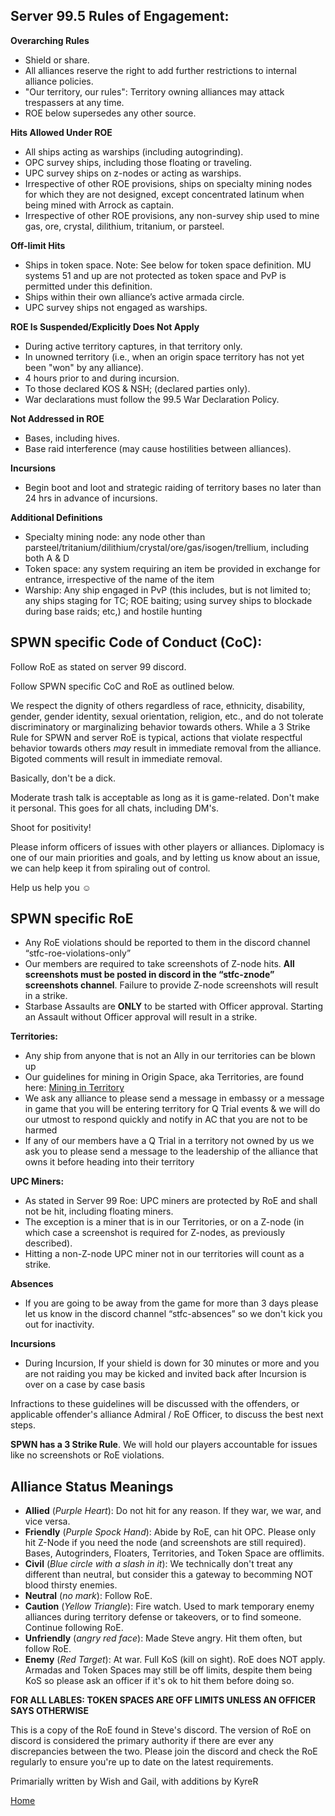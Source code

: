 ## Server 99.5 Rules of Engagement:

**Overarching Rules**
- Shield or share.
- All alliances reserve the right to add further restrictions to internal alliance policies.
- "Our territory, our rules": Territory owning alliances may attack trespassers at any time.
- ROE below supersedes any other source.

**Hits Allowed Under ROE**
- All ships acting as warships (including autogrinding).
- OPC survey ships, including those floating or traveling.
- UPC survey ships on z-nodes or acting as warships.
- Irrespective of other ROE provisions, ships on specialty mining nodes for which they are not designed, except concentrated latinum when being mined with Arrock as captain.
- Irrespective of other ROE provisions, any non-survey ship used to mine gas, ore, crystal, dilithium, tritanium, or parsteel.

**Off-limit Hits**
- Ships in token space. Note: See below for token space definition. MU systems 51 and up are not protected as token space and PvP is permitted under this definition.
- Ships within their own alliance’s active armada circle.
- UPC survey ships not engaged as warships.

**ROE Is Suspended/Explicitly Does Not Apply**
- During active territory captures, in that territory only.
- In unowned territory (i.e., when an origin space territory has not yet been "won" by any alliance).
- 4 hours prior to and during incursion.
- To those declared KOS & NSH; (declared parties only).
- War declarations must follow the 99.5 War Declaration Policy.

**Not Addressed in ROE**
- Bases, including hives.
- Base raid interference (may cause hostilities between alliances).

**Incursions**
- Begin boot and loot and strategic raiding of territory bases no later than 24 hrs in advance of incursions.

**Additional Definitions**
- Specialty mining node: any node other than parsteel/tritanium/dilithium/crystal/ore/gas/isogen/trellium, including both A & D
- Token space: any system requiring an item be provided in exchange for entrance, irrespective of the name of the item
- Warship: Any ship engaged in PvP (this includes, but is not limited to; any ships staging for TC; ROE baiting; using survey ships to blockade during base raids; etc,) and hostile hunting


## SPWN specific Code of Conduct (CoC):

Follow RoE as stated on server 99 discord.

Follow SPWN specific CoC and RoE as outlined below.

We respect the dignity of others regardless of race, ethnicity, disability, gender, gender identity, sexual orientation, religion, etc., and do not tolerate discriminatory or marginalizing behavior towards others. While a 3 Strike Rule for SPWN and server RoE is typical, actions that violate respectful behavior towards others *may* result in immediate removal from the alliance. Bigoted comments will result in immediate removal.

Basically, don't be a dick. 

Moderate trash talk is acceptable as long as it is game-related. Don't make it personal. This goes for all chats, including DM's. 

Shoot for positivity!

Please inform officers of issues with other players or alliances. Diplomacy is one of our main priorities and goals, and by letting us know about an issue, we can help keep it from spiraling out of control.

Help us help you ☺️

## SPWN specific RoE

- Any RoE violations should be reported to them in the discord channel “stfc-roe-violations-only”
- Our members are required to take screenshots of Z-node hits.  **All screenshots must be posted in discord in the “stfc-znode” screenshots channel**. Failure to provide Z-node screenshots will result in a strike.
- Starbase Assaults are **ONLY** to be started with Officer approval. Starting an Assault without Officer approval will result in a strike.

**Territories:**
  - Any ship from anyone that is not an Ally in our territories can be blown up
  - Our guidelines for mining in Origin Space, aka Territories, are found here: [Mining in Territory](https://github.com/SpawnSPWN/SPWN/blob/main/TerritoryMining.md)
  - We ask any alliance to please send a message in embassy or a message in game that you will be entering territory for Q Trial events & we will do our utmost to respond quickly and notify in AC that you are not to be harmed
  - If any of our members have a Q Trial in a territory not owned by us we ask you to please send a message to the leadership of the alliance that owns it before heading into their territory

**UPC Miners:**
  - As stated in Server 99 Roe: UPC miners are protected by RoE and shall not be hit, including floating miners.
  - The exception is a miner that is in our Territories, or on a Z-node (in which case a screenshot is required for Z-nodes, as previously described). 
  - Hitting a non-Z-node UPC miner not in our territories will count as a strike.

**Absences**
  - If you are going to be away from the game for more than 3 days please let us know in the discord channel “stfc-absences” so we don't kick you out for inactivity.

**Incursions**
  - During Incursion, If your shield is down for 30 minutes or more and you are not raiding you may be kicked and invited back after Incursion is over on a case by case basis

Infractions to these guidelines will be discussed with the offenders, or applicable offender's alliance Admiral / RoE Officer, to discuss the best next steps.

**SPWN has a 3 Strike Rule**. We will hold our players accountable for issues like no screenshots or RoE violations.

## Alliance Status Meanings

- **Allied** (*Purple Heart*): Do not hit for any reason. If they war, we war, and vice versa.
- **Friendly** (*Purple Spock Hand*): Abide by RoE, can hit OPC. Please only hit Z-Node if you need the node (and screenshots are still required). Bases, Autogrinders, Floaters, Territories, and Token Space are offlimits.
- **Civil** (*Blue circle with a slash in it*): We technically don't treat any different than neutral, but consider this a gateway to becomming NOT blood thirsty enemies.
- **Neutral** (*no mark*): Follow RoE.
- **Caution** (*Yellow Triangle*): Fire watch. Used to mark temporary enemy alliances during territory defense or takeovers, or to find someone. Continue following RoE.
- **Unfriendly** (*angry red face*): Made Steve angry. Hit them often, but follow RoE.
- **Enemy** (*Red Target*): At war. Full KoS (kill on sight). RoE does NOT apply. Armadas and Token Spaces may still be off limits, despite them being KoS so please ask an officer if it's ok to hit them before doing so.

**FOR ALL LABLES: TOKEN SPACES ARE OFF LIMITS UNLESS AN OFFICER SAYS OTHERWISE**

This is a copy of the RoE found in Steve's discord. The version of RoE on discord is considered the primary authority if there are ever any discrepancies between the two. Please join the discord and check the RoE regularly to ensure you're up to date on the latest requirements.

Primarially written by Wish and Gail, with additions by KyreR

[Home](https://github.com/SpawnSPWN/SPWN)
